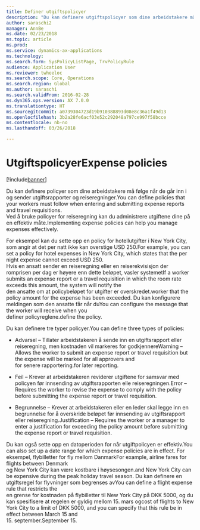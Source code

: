 ```yaml
---
title: Definer utgiftspolicyer
description: "Du kan definere utgiftspolicyer som dine arbeidstakere må følge når de går inn i og sender utgiftsrapporter og reiseregninger i Microsoft Dynamics 365 for Finance and Operations."
author: saraschi2
manager: AnnBe
ms.date: 02/23/2018
ms.topic: article
ms.prod: 
ms.service: dynamics-ax-applications
ms.technology: 
ms.search.form: SysPolicyListPage, TrvPolicyRule
audience: Application User
ms.reviewer: twheeloc
ms.search.scope: Core, Operations
ms.search.region: Global
ms.author: saraschi
ms.search.validFrom: 2016-02-28
ms.dyn365.ops.version: AX 7.0.0
ms.translationtype: HT
ms.sourcegitcommit: a0739304723d19b910388893d08e8c36a1f49d13
ms.openlocfilehash: 3b2a28fe6acf03e52c292048a797ce997f58bcce
ms.contentlocale: nb-no
ms.lasthandoff: 03/26/2018

---
```


# <a name="expense-policies"></a><span data-ttu-id="91dda-103">Utgiftspolicyer</span><span class="sxs-lookup"><span data-stu-id="91dda-103">Expense policies</span></span>

[!include[banner](../includes/banner.md)]

<span data-ttu-id="91dda-104">Du kan definere policyer som dine arbeidstakere må følge når de går inn i og sender utgiftsrapporter og reiseregninger.</span><span class="sxs-lookup"><span data-stu-id="91dda-104">You can define policies that your workers must follow when entering and submitting expense reports and travel requisitions.</span></span>         
<span data-ttu-id="91dda-105">Ved å bruke policyer for reiseregning kan du administrere utgiftene dine på en effektiv måte.</span><span class="sxs-lookup"><span data-stu-id="91dda-105">Implementing expense policies can help you manage expenses effectively.</span></span>         

<span data-ttu-id="91dda-106">For eksempel kan du sette opp en policy for hotellutgifter i New York City, som angir at det per natt ikke kan overstige USD 250.</span><span class="sxs-lookup"><span data-stu-id="91dda-106">For example, you can set a policy for hotel expenses in New York City, which states that the per night expense cannot exceed USD 250.</span></span>       
<span data-ttu-id="91dda-107">Hvis en ansatt sender en reiseregning eller en reiserekvisisjon der romprisen per dag er høyere enn dette beløpet, vasler systemet</span><span class="sxs-lookup"><span data-stu-id="91dda-107">If a worker submits an expense report or a travel requisition in which the room rate exceeds this amount, the system will notify the</span></span>        
<span data-ttu-id="91dda-108">den ansatte om at policybeløpet for utgifter er overskredet.</span><span class="sxs-lookup"><span data-stu-id="91dda-108">worker that the policy amount for the expense has been exceeded.</span></span> <span data-ttu-id="91dda-109">Du kan konfigurere meldingen som den ansatte får når du</span><span class="sxs-lookup"><span data-stu-id="91dda-109">You can configure the message that the worker will receive when you</span></span>        
<span data-ttu-id="91dda-110">definer policyreglene.</span><span class="sxs-lookup"><span data-stu-id="91dda-110">define the policy.</span></span>      
        
<span data-ttu-id="91dda-111">Du kan definere tre typer policyer.</span><span class="sxs-lookup"><span data-stu-id="91dda-111">You can define three types of policies:</span></span>         
        
- <span data-ttu-id="91dda-112">Advarsel – Tillater arbeidstakeren å sende inn en utgiftsrapport eller reiseregning, men kostnaden vil markeres for godkjennere</span><span class="sxs-lookup"><span data-stu-id="91dda-112">Warning – Allows the worker to submit an expense report or travel requisition but the expense will be marked for all approvers and</span></span>        
<span data-ttu-id="91dda-113">for senere rapportering.</span><span class="sxs-lookup"><span data-stu-id="91dda-113">for later reporting.</span></span>        

- <span data-ttu-id="91dda-114">Feil – Krever at arbeidstakeren reviderer utgiftene for samsvar med policyen før innsending av utgiftsrapporten elle reiseregningen.</span><span class="sxs-lookup"><span data-stu-id="91dda-114">Error – Requires the worker to revise the expense to comply with the policy before submitting the expense report or travel requisition.</span></span>       
 
 - <span data-ttu-id="91dda-115">Begrunnelse – Krever at arbeidstakeren eller en leder skal legge inn en begrunnelse for å overskride beløpet før innsending av utgiftsrapport eller reiseregning.</span><span class="sxs-lookup"><span data-stu-id="91dda-115">Justification – Requires the worker or a manager to enter a justification for exceeding the policy amount before submitting the expense report or travel requisition.</span></span>        
 
 <span data-ttu-id="91dda-116">Du kan også sette opp en datoperioden for når utgiftpolicyen er effektiv.</span><span class="sxs-lookup"><span data-stu-id="91dda-116">You can also set up a date range for which expense policies are in effect.</span></span> <span data-ttu-id="91dda-117">For eksempel, flybilletter for fly mellom Danmark</span><span class="sxs-lookup"><span data-stu-id="91dda-117">For example, airline fares for flights between Denmark</span></span>      
 <span data-ttu-id="91dda-118">og New York City kan være kostbare i høysesongen.</span><span class="sxs-lookup"><span data-stu-id="91dda-118">and New York City can be expensive during the peak holiday travel season.</span></span> <span data-ttu-id="91dda-119">Du kan definere en utgiftsregel for flyvninger som begrenses av</span><span class="sxs-lookup"><span data-stu-id="91dda-119">You can define a flight expense rule that restricts the</span></span>      
 <span data-ttu-id="91dda-120">en grense for kostnaden på flybilletter til New York City på DKK 5000, og du kan spesifisere at regelen er gyldig mellom 15. mars og</span><span class="sxs-lookup"><span data-stu-id="91dda-120">cost of flights to New York City to a limit of DKK 5000, and you can specify that this rule be in effect between March 15 and</span></span>      
 <span data-ttu-id="91dda-121">15. september.</span><span class="sxs-lookup"><span data-stu-id="91dda-121">September 15.</span></span>

